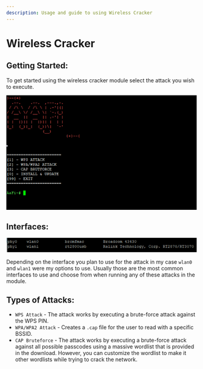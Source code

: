 ```yaml
---
description: Usage and guide to using Wireless Cracker
---
```


# Wireless Cracker

## Getting Started:

To get started using the wireless cracker module select the attack you wish to execute. 

![](../.gitbook/assets/image%20%282%29.png)

## Interfaces: 

![](../.gitbook/assets/image%20%285%29.png)

Depending on the interface you plan to use for the attack in my case `wlan0` and `wlan1` were my options to use.  Usually those are the most common interfaces to use and choose from when running any of these attacks in the module. 

## Types of Attacks:

* `WPS Attack` -  The attack works by executing a brute-force attack against the WPS PIN.
* `WPA/WPA2 Attack` - Creates a `.cap` file for the user to read with a specific BSSID. 
* `CAP Bruteforce` - The attack works by executing a brute-force attack against all possible passcodes using a massive wordlist that is provided in the download. However, you can customize the wordlist to make it other wordlists while trying to crack the network.

## 

